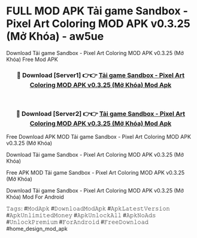 # FULL MOD APK Tải game Sandbox - Pixel Art Coloring MOD APK v0.3.25 (Mở Khóa) - aw5ue
Download Tải game Sandbox - Pixel Art Coloring MOD APK v0.3.25 (Mở Khóa) Free Mod APK

<div align="center">
<h3>🔴 Download [Server1] 👉👉 <a href="https://apk-comot.site?title=Tải_game_Sandbox_-_Pixel_Art_Coloring_MOD_APK_v0.3.25_(Mở_Khóa)">Tải game Sandbox - Pixel Art Coloring MOD APK v0.3.25 (Mở Khóa) Mod Apk</a></h3><br>

<h3>🔴 Download [Server2] 👉👉 <a href="https://apk-comot.site?title=Tải_game_Sandbox_-_Pixel_Art_Coloring_MOD_APK_v0.3.25_(Mở_Khóa)">Tải game Sandbox - Pixel Art Coloring MOD APK v0.3.25 (Mở Khóa) Mod Apk</a></h3>
</div>


Free Download APK MOD Tải game Sandbox - Pixel Art Coloring MOD APK v0.3.25 (Mở Khóa)

Download Tải game Sandbox - Pixel Art Coloring MOD APK v0.3.25 (Mở Khóa) 

Free APK MOD Tải game Sandbox - Pixel Art Coloring MOD APK v0.3.25 (Mở Khóa) 

Download Tải game Sandbox - Pixel Art Coloring MOD APK v0.3.25 (Mở Khóa) Mod For Android

𝚃𝚊𝚐𝚜: #𝙼𝚘𝚍𝙰𝚙𝚔 #𝙳𝚘𝚠𝚗𝚕𝚘𝚊𝚍𝙼𝚘𝚍𝙰𝚙𝚔 #𝙰𝚙𝚔𝙻𝚊𝚝𝚎𝚜𝚝𝚅𝚎𝚛𝚜𝚒𝚘𝚗 #𝙰𝚙𝚔𝚄𝚗𝚕𝚒𝚖𝚒𝚝𝚎𝚍𝙼𝚘𝚗𝚎𝚢 #𝙰𝚙𝚔𝚄𝚗𝚕𝚘𝚌𝚔𝙰𝚕𝚕 #𝙰𝚙𝚔𝙽𝚘𝙰𝚍𝚜 #𝚄𝚗𝚕𝚘𝚌𝚔𝙿𝚛𝚎𝚖𝚒𝚞𝚖 #𝙵𝚘𝚛𝙰𝚗𝚍𝚛𝚘𝚒𝚍 #𝙵𝚛𝚎𝚎𝙳𝚘𝚠𝚗𝚕𝚘𝚊𝚍 #home_design_mod_apk